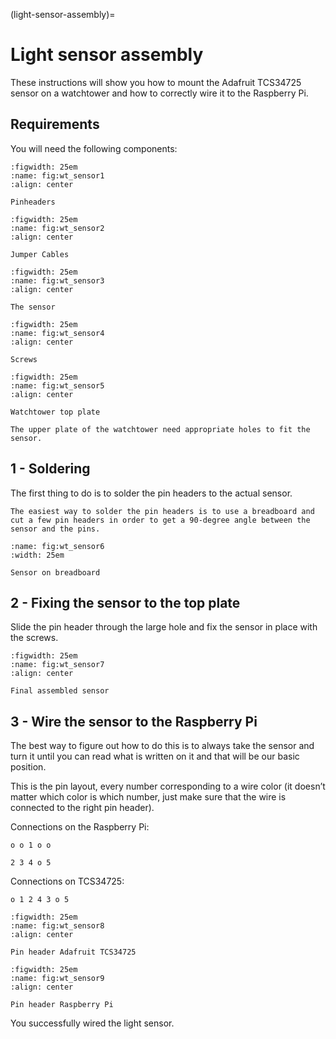 (light-sensor-assembly)=
# Light sensor assembly

These instructions will show you how to mount the Adafruit TCS34725 sensor on a watchtower and how to correctly wire it to the Raspberry Pi.

## Requirements

You will need the following components:

```{figure} src/_images/watchtower/light-sensor/sensor_1.jpg
:figwidth: 25em
:name: fig:wt_sensor1
:align: center

Pinheaders
```

```{figure} src/_images/watchtower/light-sensor/sensor_2.jpg
:figwidth: 25em
:name: fig:wt_sensor2
:align: center

Jumper Cables
```

```{figure} src/_images/watchtower/light-sensor/sensor_3.jpg
:figwidth: 25em
:name: fig:wt_sensor3
:align: center

The sensor
```

```{figure} src/_images/watchtower/light-sensor/sensor_4.jpg
:figwidth: 25em
:name: fig:wt_sensor4
:align: center

Screws
```

```{figure} src/_images/watchtower/light-sensor/sensor_5.jpg
:figwidth: 25em
:name: fig:wt_sensor5
:align: center

Watchtower top plate
```

```{note}
The upper plate of the watchtower need appropriate holes to fit the sensor.
```

## 1 - Soldering

The first thing to do is to solder the pin headers to the actual sensor.

```{tip}
The easiest way to solder the pin headers is to use a breadboard and cut a few pin headers in order to get a 90-degree angle between the sensor and the pins.
```

```{figure} src/_images/watchtower/light-sensor/sensor_6.jpg
:name: fig:wt_sensor6
:width: 25em 

Sensor on breadboard
```


## 2 - Fixing the sensor to the top plate

Slide the pin header through the large hole and fix the sensor in place with the screws.

```{figure} src/_images/watchtower/light-sensor/sensor_7.jpg
:figwidth: 25em
:name: fig:wt_sensor7
:align: center

Final assembled sensor
```

## 3 - Wire the sensor to the Raspberry Pi

The best way to figure out how to do this is to always take the sensor and turn it until you can read what is written on it and that will be our basic position.

This is the pin layout, every number corresponding to a wire color (it doesn’t matter which color is which number, just make sure that the wire is connected to the right pin header).

Connections on the Raspberry Pi:

```
o o 1 o o

2 3 4 o 5
```

Connections on TCS34725:

```
o 1 2 4 3 o 5
```

```{figure} src/_images/watchtower/light-sensor/sensor_8.jpg
:figwidth: 25em
:name: fig:wt_sensor8
:align: center

Pin header Adafruit TCS34725
```

```{figure} src/_images/watchtower/light-sensor/sensor_9.jpg
:figwidth: 25em
:name: fig:wt_sensor9
:align: center

Pin header Raspberry Pi
```

You successfully wired the light sensor.
